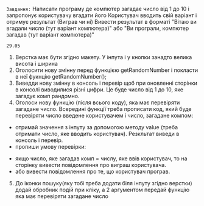 `Завдання:`
Написати програму де компютер загадає число від 1 до 10 і запропонує користувачу вгадати його Користувач вводить свій варіант і отримує результат (Виграв чи ні) Вивести результат в форматі "Вітаю ви вгадали число (тут варіант компютера)" або "Ви програли, компютер загадав (тут варіант компютера)"

`29.05`
1. Верстка має бути згідно макету. У інпута і у кнопки занадто велика висота і ширина
2. Оголосити нову змінну перед функцією getRandomNumber і покласти в неї фукнцію getRandomNumber();
3. Виведди нову змінну в консоль і перевір щоб при оновленні сторінки в консолі виводилися різні цифри. Це буде число від 1 до 10, яке загадує комп рандомно.
4. Оголоси нову функцію (після всього коду), яка має перевіряти загадане число. Всередині функції треба прописати код, який буде перевіряти число введене користувачем і число, загадане компом:
* отримай значення з інпуту за допомогою методу value (треба отримати число, яке вводить користувач). Резкльтат виведи в консоль і перевір.
* пропиши умову перевірки:
- якщо число, яке загадав комп = числу, яке ввів користувач, то на сторінку вивести повідомлення про виграш користувача.
- або вивести повідомлення про те, що користувач програв.
5. До іконки пошуку(яку тобі треба додати біля інпуту згідно  верстки) додай обробник подій при кліку, а 2 аргументом передай функцію яка має перевіряти загадане число